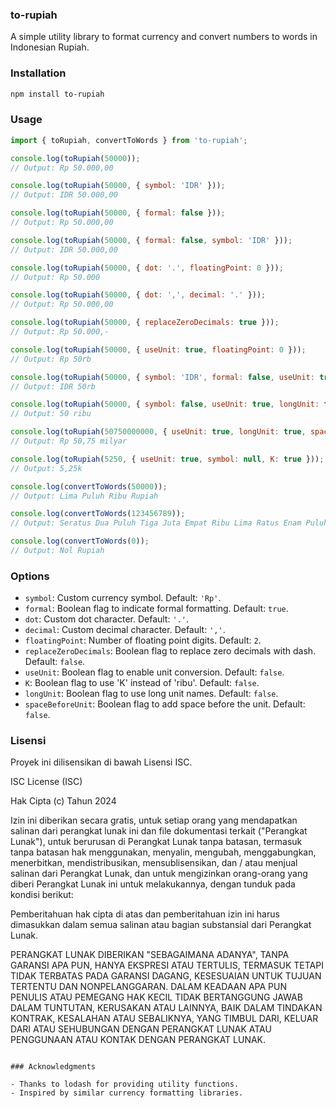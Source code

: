 ### **to-rupiah**

A simple utility library to format currency and convert numbers to words in Indonesian Rupiah.

### Installation

```bash
npm install to-rupiah
```

### Usage

```javascript
import { toRupiah, convertToWords } from 'to-rupiah';

console.log(toRupiah(50000));
// Output: Rp 50.000,00

console.log(toRupiah(50000, { symbol: 'IDR' }));
// Output: IDR 50.000,00

console.log(toRupiah(50000, { formal: false }));
// Output: Rp 50.000,00

console.log(toRupiah(50000, { formal: false, symbol: 'IDR' }));
// Output: IDR 50.000,00

console.log(toRupiah(50000, { dot: '.', floatingPoint: 0 }));
// Output: Rp 50.000

console.log(toRupiah(50000, { dot: ',', decimal: '.' }));
// Output: Rp 50.000,00

console.log(toRupiah(50000, { replaceZeroDecimals: true }));
// Output: Rp 50.000,-

console.log(toRupiah(50000, { useUnit: true, floatingPoint: 0 }));
// Output: Rp 50rb

console.log(toRupiah(50000, { symbol: 'IDR', formal: false, useUnit: true, K: true, floatingPoint: 0 }));
// Output: IDR 50rb

console.log(toRupiah(50000, { symbol: false, useUnit: true, longUnit: true, spaceBeforeUnit: true, floatingPoint: 0 }));
// Output: 50 ribu

console.log(toRupiah(50750000000, { useUnit: true, longUnit: true, spaceBeforeUnit: true, formal: false }));
// Output: Rp 50,75 milyar

console.log(toRupiah(5250, { useUnit: true, symbol: null, K: true }));
// Output: 5,25k
```

```javascript
console.log(convertToWords(50000));
// Output: Lima Puluh Ribu Rupiah

console.log(convertToWords(123456789));
// Output: Seratus Dua Puluh Tiga Juta Empat Ribu Lima Ratus Enam Puluh Tujuh Ribu Delapan Ratus Sembilan Puluh

console.log(convertToWords(0));
// Output: Nol Rupiah
```

### Options

- `symbol`: Custom currency symbol. Default: `'Rp'`.
- `formal`: Boolean flag to indicate formal formatting. Default: `true`.
- `dot`: Custom dot character. Default: `'.'`.
- `decimal`: Custom decimal character. Default: `','`.
- `floatingPoint`: Number of floating point digits. Default: `2`.
- `replaceZeroDecimals`: Boolean flag to replace zero decimals with dash. Default: `false`.
- `useUnit`: Boolean flag to enable unit conversion. Default: `false`.
- `K`: Boolean flag to use 'K' instead of 'ribu'. Default: `false`.
- `longUnit`: Boolean flag to use long unit names. Default: `false`.
- `spaceBeforeUnit`: Boolean flag to add space before the unit. Default: `false`.

### Lisensi

Proyek ini dilisensikan di bawah Lisensi ISC.

ISC License (ISC)

Hak Cipta (c) Tahun 2024

Izin ini diberikan secara gratis, untuk setiap orang yang mendapatkan salinan
dari perangkat lunak ini dan file dokumentasi terkait ("Perangkat Lunak"), untuk
berurusan di Perangkat Lunak tanpa batasan, termasuk tanpa batasan hak
menggunakan, menyalin, mengubah, menggabungkan, menerbitkan, mendistribusikan, mensublisensikan,
dan / atau menjual salinan dari Perangkat Lunak, dan untuk mengizinkan
orang-orang yang diberi Perangkat Lunak ini untuk melakukannya, dengan tunduk pada
kondisi berikut:

Pemberitahuan hak cipta di atas dan pemberitahuan izin ini harus
dimasukkan dalam semua salinan atau bagian substansial dari Perangkat Lunak.

PERANGKAT LUNAK DIBERIKAN "SEBAGAIMANA ADANYA", TANPA GARANSI APA PUN, HANYA
EKSPRESI ATAU TERTULIS, TERMASUK TETAPI TIDAK TERBATAS PADA GARANSI
DAGANG, KESESUAIAN UNTUK TUJUAN TERTENTU DAN NONPELANGGARAN.
DALAM KEADAAN APA PUN PENULIS ATAU PEMEGANG HAK KECIL TIDAK BERTANGGUNG JAWAB
DALAM TUNTUTAN, KERUSAKAN ATAU LAINNYA, BAIK DALAM TINDAKAN KONTRAK,
KESALAHAN ATAU SEBALIKNYA, YANG TIMBUL DARI, KELUAR DARI ATAU SEHUBUNGAN DENGAN PERANGKAT LUNAK
ATAU PENGGUNAAN ATAU KONTAK DENGAN PERANGKAT LUNAK.
```

### Acknowledgments

- Thanks to lodash for providing utility functions.
- Inspired by similar currency formatting libraries.
